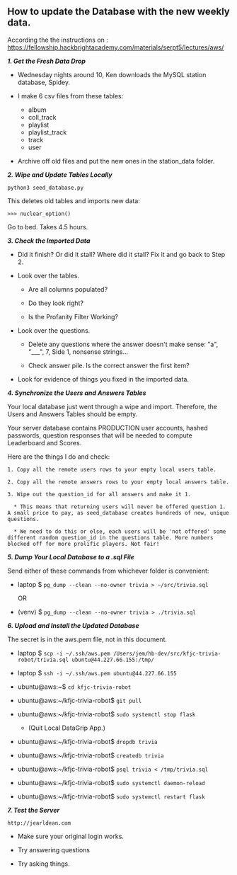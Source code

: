 **How to update the Database with the new weekly data.**
----
According the the instructions on :
https://fellowship.hackbrightacademy.com/materials/serpt5/lectures/aws/
<br>

***1. Get the Fresh Data Drop***

  * Wednesday nights around 10, Ken downloads the MySQL station database, Spidey.
  * I make 6 csv files from these tables:
    * album
    * coll_track
    * playlist
    * playlist_track
    * track
    * user
    
  * Archive off old files and put the new ones in the station_data folder.

***2. Wipe and Update Tables Locally***
    
  `python3 seed_database.py`
    
  This deletes old tables and imports new data:
    
  `>>> nuclear_option()`
    
  Go to bed. Takes 4.5 hours.

***3. Check the Imported Data***

  * Did it finish? Or did it stall? Where did it stall? Fix it and go back to Step 2.

  * Look over the tables.

    * Are all columns populated?

    * Do they look right?

    * Is the Profanity Filter Working?

  * Look over the questions.

    * Delete any questions where the answer doesn't make sense: "a", "___", 7, Side 1, nonsense strings...

    * Check answer pile. Is the correct answer the first item?

  * Look for evidence of things you fixed in the imported data. 

***4. Synchronize the Users and Answers Tables***

  Your local database just went through a wipe and import. Therefore, the Users and Answers Tables should be empty.

  Your server database contains PRODUCTION user accounts, hashed passwords, question responses that will be needed to compute Leaderboard and Scores.

  Here are the things I do and check:

    1. Copy all the remote users rows to your empty local users table.

    2. Copy all the remote answers rows to your empty local answers table.

    3. Wipe out the question_id for all answers and make it 1.

      * This means that returning users will never be offered question 1. A small price to pay, as seed_database creates hundreds of new, unique questions.

      * We need to do this or else, each users will be 'not offered' some different random question_id in the questions table. More numbers blocked off for more prolific players. Not fair!


***5. Dump Your Local Database to a .sql File***

  Send either of these commands from whichever folder is convenient:

  * laptop $ ` pg_dump --clean --no-owner trivia > ~/src/trivia.sql `

      OR

  * (venv) $ ` pg_dump --clean --no-owner trivia > ./trivia.sql `

***6. Upload and Install the Updated Database***

  The secret is in the aws.pem file, not in this document.

  * laptop $ `scp -i ~/.ssh/aws.pem /Users/jem/hb-dev/src/kfjc-trivia-robot/trivia.sql ubuntu@44.227.66.155:/tmp/`

  * laptop $ `ssh -i ~/.ssh/aws.pem ubuntu@44.227.66.155`

  * ubuntu@aws:~$ `cd kfjc-trivia-robot`

  * ubuntu@aws:~/kfjc-trivia-robot$ `git pull`

  * ubuntu@aws:~/kfjc-trivia-robot$ `sudo systemctl stop flask`

    * (Quit Local DataGrip App.)

  * ubuntu@aws:~/kfjc-trivia-robot$ `dropdb trivia`

  * ubuntu@aws:~/kfjc-trivia-robot$ `createdb trivia`

  * ubuntu@aws:~/kfjc-trivia-robot$ `psql trivia < /tmp/trivia.sql`

  * ubuntu@aws:~/kfjc-trivia-robot$ `sudo systemctl daemon-reload`

  * ubuntu@aws:~/kfjc-trivia-robot$ `sudo systemctl restart flask`

***7. Test the Server***

    http://jearldean.com

  * Make sure your original login works.

  * Try answering questions

  * Try asking things.